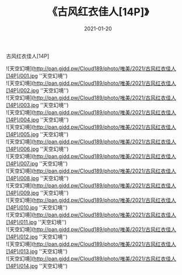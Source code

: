 ﻿---
layout: post
title:  《古风红衣佳人[14P]》
date:   2021-01-20
img: http://pan.gjdd.pw/Cloud189/photo/唯美/2021/古风红衣佳人[14P]/000.jpg
categories: [美女, 清纯, 唯美]
---

古风红衣佳人[14P]



![天空幻境](http://pan.gjdd.pw/Cloud189/photo/唯美/2021/古风红衣佳人[14P]/001.jpg ''天空幻境'') <br>
![天空幻境](http://pan.gjdd.pw/Cloud189/photo/唯美/2021/古风红衣佳人[14P]/002.jpg ''天空幻境'') <br>
![天空幻境](http://pan.gjdd.pw/Cloud189/photo/唯美/2021/古风红衣佳人[14P]/003.jpg ''天空幻境'') <br>
![天空幻境](http://pan.gjdd.pw/Cloud189/photo/唯美/2021/古风红衣佳人[14P]/004.jpg ''天空幻境'') <br>
![天空幻境](http://pan.gjdd.pw/Cloud189/photo/唯美/2021/古风红衣佳人[14P]/005.jpg ''天空幻境'') <br>
![天空幻境](http://pan.gjdd.pw/Cloud189/photo/唯美/2021/古风红衣佳人[14P]/006.jpg ''天空幻境'') <br>
![天空幻境](http://pan.gjdd.pw/Cloud189/photo/唯美/2021/古风红衣佳人[14P]/007.jpg ''天空幻境'') <br>
![天空幻境](http://pan.gjdd.pw/Cloud189/photo/唯美/2021/古风红衣佳人[14P]/008.jpg ''天空幻境'') <br>
![天空幻境](http://pan.gjdd.pw/Cloud189/photo/唯美/2021/古风红衣佳人[14P]/009.jpg ''天空幻境'') <br>
![天空幻境](http://pan.gjdd.pw/Cloud189/photo/唯美/2021/古风红衣佳人[14P]/010.jpg ''天空幻境'') <br>
![天空幻境](http://pan.gjdd.pw/Cloud189/photo/唯美/2021/古风红衣佳人[14P]/011.jpg ''天空幻境'') <br>
![天空幻境](http://pan.gjdd.pw/Cloud189/photo/唯美/2021/古风红衣佳人[14P]/012.jpg ''天空幻境'') <br>
![天空幻境](http://pan.gjdd.pw/Cloud189/photo/唯美/2021/古风红衣佳人[14P]/013.jpg ''天空幻境'') <br>
![天空幻境](http://pan.gjdd.pw/Cloud189/photo/唯美/2021/古风红衣佳人[14P]/014.jpg ''天空幻境'') <br>
